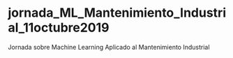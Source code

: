 # jornada_ML_Mantenimiento_Industrial_11octubre2019
Jornada sobre Machine Learning Aplicado al Mantenimiento Industrial
